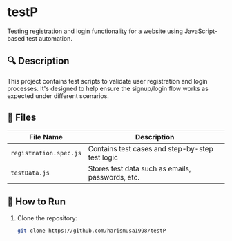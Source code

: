 # testP

Testing registration and login functionality for a website using JavaScript-based test automation.

## 🔍 Description

This project contains test scripts to validate user registration and login processes. It's designed to help ensure the signup/login flow works as expected under different scenarios.

## 📁 Files

| File Name             | Description                                      |
|-----------------------|--------------------------------------------------|
| `registration.spec.js` | Contains test cases and step-by-step test logic |
| `testData.js`          | Stores test data such as emails, passwords, etc.|

## 🚀 How to Run

1. Clone the repository:
   ```bash
   git clone https://github.com/harismusa1998/testP
